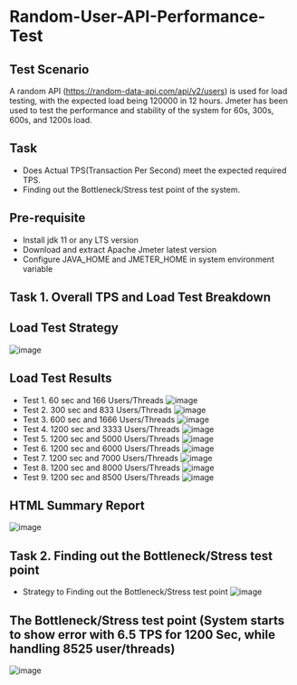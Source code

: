 # Random-User-API-Performance-Test
## Test Scenario
A random API (https://random-data-api.com/api/v2/users) is used for load testing, with the expected load being 120000 in 12 hours. Jmeter has been used to test the performance and stability of the system for 60s, 300s, 600s, and 1200s load.

## Task
- Does Actual TPS(Transaction Per Second) meet the expected required TPS.
- Finding out the Bottleneck/Stress test point of the system.
## Pre-requisite
- Install jdk 11 or any LTS version
- Download and extract Apache Jmeter latest version
- Configure JAVA_HOME and JMETER_HOME in system environment variable
## Task 1. Overall TPS and Load Test Breakdown
## Load Test Strategy
![image](https://github.com/theariful/API-Performance-Test/assets/120745717/701dfd70-1a13-4af4-9281-19785ed6ed24)
## Load Test Results
- Test 1. 60 sec and 166 Users/Threads
![image](https://github.com/theariful/API-Performance-Test/assets/120745717/9259a91d-01e4-4c7c-a070-dcfa0af1419c)
- Test 2. 300 sec and 833 Users/Threads
![image](https://github.com/theariful/API-Performance-Test/assets/120745717/ed6c937f-8699-41c0-b1e3-ac61a9bd2dfd)
- Test 3. 600 sec and 1666 Users/Threads
![image](https://github.com/theariful/API-Performance-Test/assets/120745717/d79d1b23-5d9c-483d-8c1d-6a0b374a5f26)
- Test 4. 1200 sec and 3333 Users/Threads
![image](https://github.com/theariful/API-Performance-Test/assets/120745717/8d8094ac-8950-49c9-9ca9-82255eb5e298)
- Test 5. 1200 sec and 5000 Users/Threads
![image](https://github.com/theariful/API-Performance-Test/assets/120745717/83ccc406-3f34-4048-b910-1b48687a9cd0)
- Test 6. 1200 sec and 6000 Users/Threads
![image](https://github.com/theariful/API-Performance-Test/assets/120745717/66595338-8ba3-494d-926d-3a6b2a5ed938)
- Test 7. 1200 sec and 7000 Users/Threads
![image](https://github.com/theariful/API-Performance-Test/assets/120745717/acfb9f7e-8cd6-4399-943c-e532cb24a061)
- Test 8. 1200 sec and 8000 Users/Threads
![image](https://github.com/theariful/API-Performance-Test/assets/120745717/ff525f1b-ff73-498d-8a74-93ea4efd0a3f)
- Test 9. 1200 sec and 8500 Users/Threads
![image](https://github.com/theariful/API-Performance-Test/assets/120745717/fd3afaea-16e1-4495-9cb1-92f305489035)
## HTML Summary Report
![image](https://github.com/theariful/API-Performance-Test/assets/120745717/be588a32-84ec-4245-aa99-bfcf089202e5)
## Task 2. Finding out the Bottleneck/Stress test point
- Strategy to Finding out the Bottleneck/Stress test point
![image](https://github.com/theariful/API-Performance-Test/assets/120745717/991a710c-bd77-4275-8eaa-7957638796c2)
## The Bottleneck/Stress test point (System starts to show error with 6.5 TPS for 1200 Sec, while handling 8525 user/threads)
![image](https://github.com/theariful/API-Performance-Test/assets/120745717/9bd024bf-c88a-469b-bc6c-7a541c616b25)

